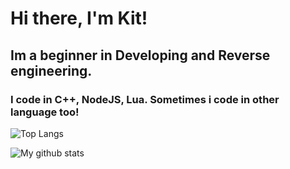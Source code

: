 # Hi there, I'm Kit!
## Im a beginner in Developing and Reverse engineering.
### I code in C++, NodeJS, Lua. Sometimes i code in other language too!

![Top Langs](https://kitcraftgrs-4vpi0x581.vercel.app/api/top-langs/?username=Kitcraft&layout=compact&theme=tokyonight)

![My github stats](https://kitcraftgrs-4vpi0x581.vercel.app/api?username=Kitcraft&show_icons=true&theme=tokyonight)
